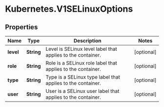 # Kubernetes.V1SELinuxOptions

## Properties
Name | Type | Description | Notes
------------ | ------------- | ------------- | -------------
**level** | **String** | Level is SELinux level label that applies to the container. | [optional] 
**role** | **String** | Role is a SELinux role label that applies to the container. | [optional] 
**type** | **String** | Type is a SELinux type label that applies to the container. | [optional] 
**user** | **String** | User is a SELinux user label that applies to the container. | [optional] 


